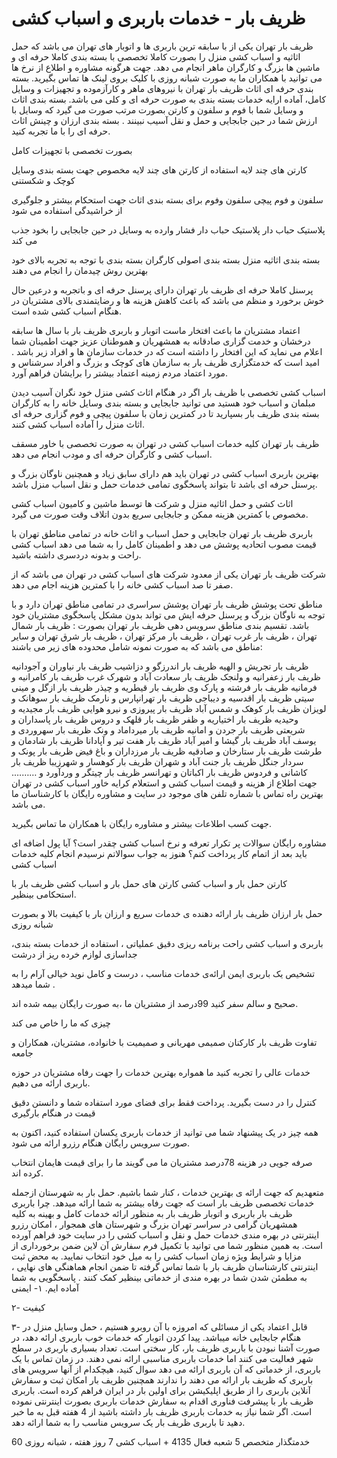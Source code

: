 # ظریف بار - خدمات باربری و اسباب کشی 

ظریف بار تهران یکی از با سابقه ترین باربری ها و اتوبار های تهران می باشد که حمل اثاثیه و اسباب کشی منزل را بصورت کاملا تخصصی با بسته بندی کاملا حرفه ای و ماشین ها بزرگ و کارگران ماهر انجام می دهد. جهت هرگونه مشاوره و اطلاع از نرخ ها می توانید با همکاران ما به صورت شبانه روزی با کلیک بروی لینک ها تماس بگیرید.
بسته بندی حرفه ای اثاث
ظریف بار تهران با نیروهای ماهر و کارآزموده و تجهیزات و وسایل کامل، آماده ارایه خدمات بسته بندی به صورت حرفه ای و کلی می باشد. بسته بندی اثاث و وسایل شما با فوم و سلفون و کارتن بصورت مرتب صورت می گیرد که وسایل با ارزش شما در حین جابجایی و حمل و نقل آسیب نبینند . بسته بندی ارزان و چینش اثاث حرفه ای را با ما تجربه کنید.




بصورت تخصصی با تجهیزات کامل

کارتن های چند لایه
استفاده از کارتن های چند لایه مخصوص جهت بسته بندی وسایل کوچک و شکستنی


سلفون و فوم پیچی
سلفون وفوم برای بسته بندی اثاث جهت استحکام بیشتر و جلوگیری از خراشیدگی استفاده می شود


پلاستیک حباب دار
پلاستیک حباب دار فشار وارده به وسایل در حین جابجایی را بخود جذب می کند

بسته بندی اثاثیه منزل
بسته بندی اصولی
کارگران بسته بندی با توجه به تجربه بالای خود بهترین روش چیدمان را انجام می دهند

پرسنل کاملا حرفه ای
ظریف بار تهران دارای پرسنل حرفه ای و باتجربه و درعین حال خوش برخورد و منظم می باشد که باعث کاهش هزینه ها و رضایتمندی بالای مشتریان در هنگام اسباب کشی شده است.




اعتماد مشتریان ما باعث افتخار ماست
اتوبار و باربری ظریف بار با سال ها سابقه درخشان و خدمت گزاری صادقانه به همشهریان و هموطنان عزیز جهت اطمینان شما اعلام می نماید که این افتخار را داشته است که در خدمات سازمان ها و افراد زیر باشد . امید است که خدمتگزاری ظريف بار به سازمان های کوچک و بزرگ و افراد سرشناس و مورد اعتماد مردم زمینه اعتماد بیشتر را برایشان فراهم آورد.


اسباب کشی تخصصی با ظریف بار
اگر در هنگام اثاث کشی منزل خود نگران آسیب دیدن مبلمان و اسباب خود هستید می توانید جابجایی و بسته بندی وسایل خانه را به کارگران بسته بندی ظریف بار بسپارید تا در کمترین زمان با سلفون پیچی و فوم گزاری حرفه ای اثاث منزل را آماده اسباب کشی کنند.

ظریف بار تهران کلیه خدمات اسباب کشی در تهران به صورت تخصصی با خاور مسقف اسباب کشی و کارگران حرفه ای و مودب انجام می دهد.

بهترین باربری اسباب کشی در تهران باید هم دارای سابق زیاد و همچنین ناوگان بزرگ و پرسنل حرفه ای باشد تا بتواند پاسخگوی تمامی خدمات حمل و نقل اسباب منزل باشد.



اثاث کشی و حمل اثاثیه منزل و شرکت ها توسط ماشین و کامیون اسباب کشی مخصوص با کمترین هزینه ممکن و جابجایی سریع بدون اتلاف وقت صورت می گیرد.

باربری ظریف بار تهران جابجایی و حمل اسباب و اثاث خانه در تمامی مناطق تهران با قیمت مصوب اتحادیه پوشش می دهد و اطمینان کامل را به شما می دهد  اسباب کشی راحت و بدونه دردسری داشته باشید.

شرکت ظریف بار تهران یکی از معدود شرکت های اسباب کشی در تهران می باشد که از صفر تا صد اسباب کشی خانه را با کمترین هزینه اجام می دهد.


مناطق تحت پوشش
ظریف بار تهران پوشش سراسری در تمامی مناطق تهران دارد و با توجه به ناوگان بزرگ و پرسنل حرفه ایش می تواند بدون مشکل پاسخگوی مشتریان خود باشد. تقسیم بندی مناطق سرویس دهی ظريف بار تهران بصورت : ظریف بار شمال تهران ، ظریف بار غرب تهران ، ظریف بار مرکز تهران ، ظریف بار شرق تهران و سایر مناطق می باشد که به صورت نمونه شامل محدوده های زیر می باشند:

ظریف بار تجریش و الهیه
ظریف بار اندرزگو و دزاشیب
ظریف بار نیاوران و آجودانیه
ظریف بار زعفرانیه و ولنجک
ظریف بار سعادت آباد و شهرک غرب
ظریف بار کامرانیه و فرمانیه
ظریف بار فرشته و پارک وی
ظریف بار قیطریه و چیذر
ظریف بار ازگل و مینی سیتی
ظریف بار اقدسیه و دیباجی
ظریف بار تهرانپارس و نارمک
ظریف بار سوهانک و لویزان
ظریف بار کوهک و شمس آباد
ظریف بار پیروزی و نیرو هوایی
ظریف بار مجیدیه و وحیدیه
ظریف بار اختیاریه و ظفر
ظریف بار قلهک و دروس
ظریف بار پاسداران و شریعتی
ظریف بار جردن و امانیه
ظریف بار میرداماد و ونک
ظریف بار سهروردی و یوسف آباد
ظریف بار گیشا و امیر آباد
ظریف بار هفت تیر و آپادانا
ظریف بار شادمان و طرشت
ظریف بار ستارخان و صادقیه
ظریف بار مرزداران و باغ فیض
ظریف بار پونک و سردار جنگل
ظریف بار جنت آباد و شهران
ظریف بار کوهسار و شهرزیبا
ظریف بار کاشانی و فردوس
ظریف بار اکباتان و تهرانسر
ظریف بار چیتگر و وردآورد
و ……….
جهت اطلاع از هزینه و قیمت اسباب کشی و استعلام کرایه خاور اسباب کشی در تهران بهترین راه تماس با شماره تلفن های موجود در سایت و مشاوره رایگان با کارشناسان ما می باشد.

جهت کسب اطلاعات بیشتر و مشاوره رایگان با همکاران ما تماس بگیرید.

مشاوره رایگان
سوالات پر تکرار
تعرفه و نرخ اسباب کشی چقدر است؟
آیا پول اضافه ای باید بعد از اتمام کار پرداخت کنم؟
هنوز به جواب سوالاتم نرسیدم
انجام کلیه خدمات اسباب کشی

کارتن حمل بار و اسباب کشی
کارتن های حمل بار و اسباب کشی ظريف بار با استحکامی بینظیر.


حمل بار ارزان
ظريف بار ارائه دهنده ی خدمات سریع و ارزان بار با کیفیت بالا و بصورت شبانه روزی


باربری و اسباب کشی راحت
برنامه ریزی دقیق عملیاتی ، استفاده از خدمات بسته بندی، جداسازی لوازم خرده ریز از درشت


تشخیص یک باربری ایمن
ارائه‌ی خدمات مناسب ، درست و کامل نوید خیالی آرام را به شما میدهد .

صحیح و سالم سفر کنید
99درصد از مشتریان ما ،به صورت رایگان بیمه شده اند.

چیزی که ما را خاص می کند

تفاوت ظريف بار
کارکنان صمیمی
مهربانی و صمیمیت با خانواده، مشتریان، همکاران و جامعه

خدمات عالی را تجربه کنید
ما همواره بهترین خدمات را جهت رفاه مشتریان در حوزه باربری ارائه می دهیم.


کنترل را در دست بگیرید.
پرداخت فقط برای فضای مورد استفاده شما و دانستن دقیق قیمت در هنگام بارگیری

همه چیز در یک پیشنهاد
شما می توانید از خدمات باربری یکسان استفاده کنید، اکنون به صورت سرویس رایگان هنگام رزرو ارائه می شود.

صرفه جویی در هزینه
78درصد مشتریان ما می گویند ما را برای قیمت هایمان انتخاب کرده اند.

متعهدیم که جهت ارائه ی بهترین خدمات ، کنار شما باشیم.
حمل بار به شهرستان ازجمله خدمات تخصصی ظريف بار است که جهت رفاه بیشتر به شما ارائه میدهد.
چرا باربری ظريف بار
باربری و اتوبار ظريف بار به منظور ارائه خدمات کامل و بهینه به کلیه همشهریان گرامی در سراسر تهران بزرگ و شهرستان های همجوار ، امکان رزرو اینترنتی در بهره مندی خدمات حمل و نقل و اسباب کشی را در سایت خود فراهم آورده است. به همین منظور شما می توانید با تکمیل فرم سفارش آن لاین ضمن برخورداری از مزایا و شرایط ویژه زمان اسباب کشی را به میل خود انتخاب نمایید. به محض ثبت اینترنتی کارشناسان ظريف بار با شما تماس گرفته تا ضمن انجام هماهنگی های نهایی ، به مطمئن شدن شما در بهره مندی از خدماتی بینظیر کمک کنند . پاسخگویی به شما آماده ایم.
۱- ایمنی
 

۲- کیفیت
 

۳- قابل اعتماد
 یکی از مسائلی که امروزه با آن روبرو هستیم ، حمل وسایل منزل در هنگام جابجایی خانه میباشد. پیدا کردن اتوبار که خدمات خوب باربری ارائه دهد، در صورت آشنا نبودن با باربری ظريف بار، کار سختی است. تعداد بسیاری باربری در سطح شهر فعالیت می کنند اما خدمات باربری مناسبی ارائه نمی دهند. در زمان تماس با یک باربری، از خدماتی که آن باربری ارائه می دهد سوال کنید، هیچکدام از آنها سرویس های باربری که ظريف بار ارائه می دهند را ندارند همچنین ظريف بار امکان ثبت و سفارش آنلاین باربری را از طریق اپلیکیشن برای اولین بار در ایران فراهم کرده است. باربری ظريف بار با پیشرفت فناوری اقدام به سفارش خدمات باربری بصورت اینترنتی نموده است. اگر شما نیاز به خدمات باربری ظريف بار داشته باشید از 4 هفته قبل به ما خبر دهید تا باربری ظريف بار یک سرویس مناسب را به شما ارائه دهد.

60
خدمتگذار متخصص
5
شعبه فعال
4135
 +
اسباب کشی
7
روز هفته ، شبانه روزی
